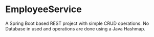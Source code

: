 # EmployeeService
A Spring Boot based REST project with simple CRUD operations. No Database in used and operations are done using a Java Hashmap.
